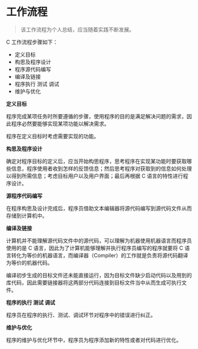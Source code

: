 # 工作流程

> 该工作流程为个人总结，应当随着实践不断发展。

C 工作流程步骤如下：
- 定义目标
- 构思及程序设计
- 程序源代码编写
- 编译及链接
- 程序执行 测试 调试
- 维护与优化

**定义目标**

程序完成某项任务时所要遵循的步骤，使用程序的目的是满足解决问题的需求，因此程序必然要能够实现某项功能以解决需求。

程序在定义目标时考虑需要实现的功能。

**构思及程序设计**

确定对程序目标的定义后，应当开始构思程序，思考程序在实现某功能时要获取哪些信息，程序使用者收到怎样的反馈信息；然后思考程序对获取到的信息如何处理以得到所需信息；考虑目标用户以及用户界面；最后再根据 C 语言的特性进行程序设计。

**源程序代码编写**

在程序构思及设计完成后，程序员借助文本编辑器将源代码编写到源代码文件从而存储到计算机中。

**编译及链接**

计算机并不能理解源代码文件中的源代码，可以理解为机器使用机器语言而程序员使用的是 C 语言，因此为了计算机能够理解并执行程序员编写的程序就要将 C 语言转化为等价的机器语言，而编译器（Compiler）的工作就是负责将源代码翻译为等价的机器代码。

编译初步生成的目标文件还未能直接运行，因为目标文件缺少启动代码以及用到的库代码，因此需要链接器将这两部分代码连接到目标文件当中从而生成可执行文件。

**程序的执行 测试 调试**

程序员在程序的执行、测试、调试环节对程序中的错误进行纠正。

**维护与优化**

程序的维护与优化环节中，程序员为程序添加新的特性或者对代码进行优化。
